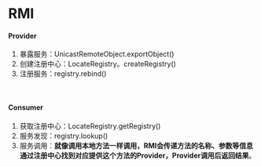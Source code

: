 # RMI
#### Provider
1. 暴露服务：UnicastRemoteObject.exportObject()
2. 创建注册中心：LocateRegistry。createRegistry()
3. 注册服务：registry.rebind()

<br>

#### Consumer
1. 获取注册中心：LocateRegistry.getRegistry()
2. 服务发现：registry.lookup()
3. 服务调用：**就像调用本地方法一样调用，RMI会传递方法的名称、参数等信息通过注册中心找到对应提供这个方法的Provider，Provider调用后返回结果**。
